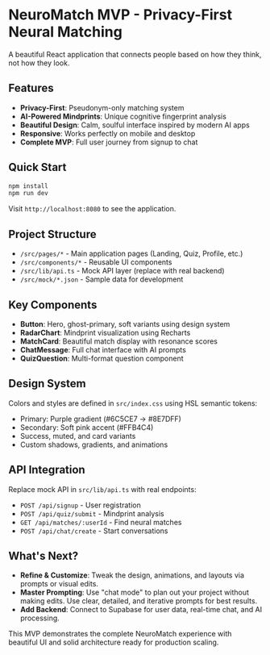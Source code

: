 # NeuroMatch MVP - Privacy-First Neural Matching

A beautiful React application that connects people based on how they think, not how they look.

## Features

- **Privacy-First**: Pseudonym-only matching system
- **AI-Powered Mindprints**: Unique cognitive fingerprint analysis  
- **Beautiful Design**: Calm, soulful interface inspired by modern AI apps
- **Responsive**: Works perfectly on mobile and desktop
- **Complete MVP**: Full user journey from signup to chat

## Quick Start

```bash
npm install
npm run dev
```

Visit `http://localhost:8080` to see the application.

## Project Structure

- `/src/pages/*` - Main application pages (Landing, Quiz, Profile, etc.)
- `/src/components/*` - Reusable UI components
- `/src/lib/api.ts` - Mock API layer (replace with real backend)
- `/src/mock/*.json` - Sample data for development

## Key Components

- **Button**: Hero, ghost-primary, soft variants using design system
- **RadarChart**: Mindprint visualization using Recharts  
- **MatchCard**: Beautiful match display with resonance scores
- **ChatMessage**: Full chat interface with AI prompts
- **QuizQuestion**: Multi-format question component

## Design System

Colors and styles are defined in `src/index.css` using HSL semantic tokens:
- Primary: Purple gradient (#6C5CE7 → #8E7DFF) 
- Secondary: Soft pink accent (#FFB4C4)
- Success, muted, and card variants
- Custom shadows, gradients, and animations

## API Integration

Replace mock API in `src/lib/api.ts` with real endpoints:
- `POST /api/signup` - User registration
- `POST /api/quiz/submit` - Mindprint analysis
- `GET /api/matches/:userId` - Find neural matches
- `POST /api/chat/create` - Start conversations

## What's Next?

- **Refine & Customize**: Tweak the design, animations, and layouts via prompts or visual edits.
- **Master Prompting**: Use "chat mode" to plan out your project without making edits. Use clear, detailed, and iterative prompts for best results.
- **Add Backend**: Connect to Supabase for user data, real-time chat, and AI processing.

This MVP demonstrates the complete NeuroMatch experience with beautiful UI and solid architecture ready for production scaling.